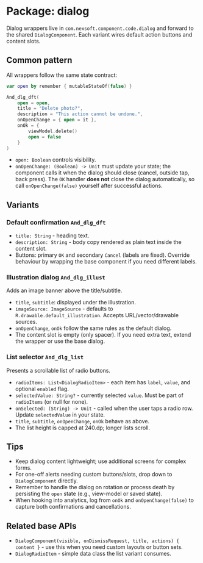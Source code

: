 # Package: dialog

Dialog wrappers live in `com.nexsoft.component.code.dialog` and forward to the shared `DialogComponent`. Each variant wires default action buttons and content slots.

## Common pattern
All wrappers follow the same state contract:
```kotlin
var open by remember { mutableStateOf(false) }

And_dlg_dft(
    open = open,
    title = "Delete photo?",
    description = "This action cannot be undone.",
    onOpenChange = { open = it },
    onOk = {
        viewModel.delete()
        open = false
    }
)
```
- `open: Boolean` controls visibility.
- `onOpenChange: (Boolean) -> Unit` must update your state; the component calls it when the dialog should close (cancel, outside tap, back press). The `OK` handler **does not** close the dialog automatically, so call `onOpenChange(false)` yourself after successful actions.

## Variants
### Default confirmation `And_dlg_dft`
- `title: String` - heading text.
- `description: String` - body copy rendered as plain text inside the content slot.
- Buttons: primary `OK` and secondary `Cancel` (labels are fixed). Override behaviour by wrapping the base component if you need different labels.

### Illustration dialog `And_dlg_illust`
Adds an image banner above the title/subtitle.
- `title`, `subtitle`: displayed under the illustration.
- `imageSource: ImageSource` - defaults to `R.drawable.default_illustration`. Accepts URL/vector/drawable sources.
- `onOpenChange`, `onOk` follow the same rules as the default dialog.
- The content slot is empty (only spacer). If you need extra text, extend the wrapper or use the base dialog.

### List selector `And_dlg_list`
Presents a scrollable list of radio buttons.
- `radioItems: List<DialogRadioItem>` - each item has `label`, `value`, and optional `enabled` flag.
- `selectedValue: String?` - currently selected `value`. Must be part of `radioItems` (or null for none).
- `onSelected: (String) -> Unit` - called when the user taps a radio row. Update `selectedValue` in your state.
- `title`, `subtitle`, `onOpenChange`, `onOk` behave as above.
- The list height is capped at 240.dp; longer lists scroll.

## Tips
- Keep dialog content lightweight; use additional screens for complex forms.
- For one-off alerts needing custom buttons/slots, drop down to `DialogComponent` directly.
- Remember to handle the dialog on rotation or process death by persisting the `open` state (e.g., view-model or saved state).
- When hooking into analytics, log from `onOk` and `onOpenChange(false)` to capture both confirmations and cancellations.

## Related base APIs
- `DialogComponent(visible, onDismissRequest, title, actions) { content }` - use this when you need custom layouts or button sets.
- `DialogRadioItem` - simple data class the list variant consumes.
